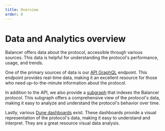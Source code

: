```yaml
---
title: Overview
order: 0
---
```

# Data and Analytics overview

Balancer offers data about the protocol, accessible through various sources. This data is helpful for understanding the protocol's performance, usage, and trends.

One of the primary sources of data is our [API GraphQL](./data-and-analytics/balancer-api.md) endpoint. This endpoint provides real-time data, making it an excellent resource for those who need up-to-the-minute information about the protocol.

In addition to the API, we also provide a [subgraph](./data-and-analytics/subgraph.md) that indexes the Balancer protocol. This subgraph offers a comprehensive view of the protocol's data, making it easy to analyze and understand the protocol's behavior over time.

Lastly, various [Dune dashboards](/data-and-analytics/data-and-analytics/dune/overview.html) exist. These dashboards provide a visual representation of the protocol's data, making it easy to understand and interpret. They are a great resource visual data analysis.